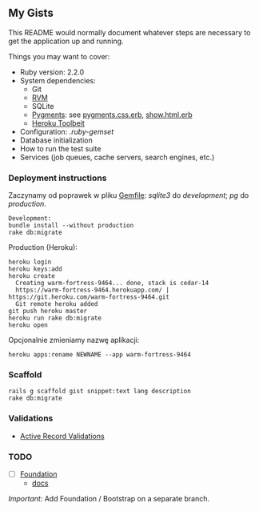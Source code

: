 ## My Gists

This README would normally document whatever steps are necessary to get the
application up and running.

Things you may want to cover:

* Ruby version: 2.2.0
* System dependencies:
  - Git
  - [RVM](https://rvm.io/rvm/install)
  - SQLite
  - [Pygments](http://pygments.org/):
    see [pygments.css.erb](app/assets/stylesheets/pygments.css.erb),
    [show.html.erb](app/views/gists/show.html.erb)
  - [Heroku Toolbeit](https://toolbelt.heroku.com/)
* Configuration: *.ruby-gemset*
* Database initialization
* How to run the test suite
* Services (job queues, cache servers, search engines, etc.)

### Deployment instructions

Zaczynamy od poprawek w pliku [Gemfile](Gemfile):
*sqlite3* do *development*; *pg* do *production*.

```console
Development:
bundle install --without production
rake db:migrate
```

Production (Heroku):
```console
heroku login
heroku keys:add
heroku create
  Creating warm-fortress-9464... done, stack is cedar-14
  https://warm-fortress-9464.herokuapp.com/ | https://git.heroku.com/warm-fortress-9464.git
  Git remote heroku added
git push heroku master
heroku run rake db:migrate
heroku open
```
Opcjonalnie zmieniamy nazwę aplikacji:
```console
heroku apps:rename NEWNAME --app warm-fortress-9464
```

### Scaffold

```console
rails g scaffold gist snippet:text lang description
rake db:migrate
```

### Validations

* [Active Record Validations](http://guides.rubyonrails.org/active_record_validations.html)


### TODO

- [ ] [Foundation](https://github.com/zurb/foundation-rails)
  - [docs](http://foundation.zurb.com/docs/)

*Important:* Add Foundation / Bootstrap on a separate branch.

